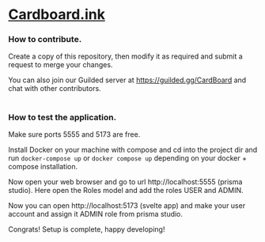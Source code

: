 # [Cardboard.ink](https://Cardboard.ink)

### How to contribute.

Create a copy of this repository, then modify it as required and submit a request to merge your changes.

You can also join our Guilded server at https://guilded.gg/CardBoard and chat with other contributors.

#

### How to test the application.

Make sure ports 5555 and 5173 are free.

Install Docker on your machine with compose and cd into the project dir and run `docker-compose up` or `docker compose up` depending on your docker + compose installation.

Now open your web browser and go to url http://localhost:5555 (prisma studio). Here open the Roles model and add the roles USER and ADMIN. 

Now you can open http://localhost:5173 (svelte app) and make your user account and assign it ADMIN role from prisma studio.

Congrats! Setup is complete, happy developing!

#
